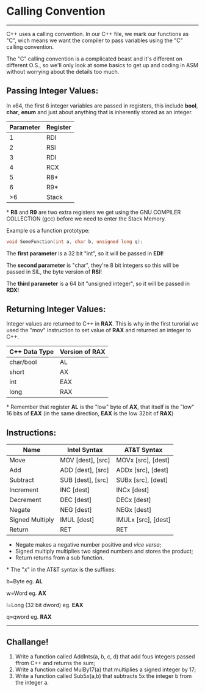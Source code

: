 # Calling Convention
---

C++ uses a calling convention. In our C++ file, we mark our functions as "C", wich means we want the compiler to pass variables using the "C" calling convention.

The "C" calling convention is a complicated beast and it's different on different O.S., so we'll only look at some basics to get up and coding in ASM without worrying about the details too much.

## Passing Integer Values:

In x64, the first 6 integer variables are passed in registers, this include **bool**, **char**, **enum** and just about anything that is inherently stored as an integer.

|   Parameter | Register    |
| ----------- | ----------- |
| 1           | RDI         |
| 2           | RSI         |
| 3           | RDI         |
| 4           | RCX         |
| 5           | R8*         |
| 6           | R9*         |
| >6          | Stack       |

\* **R8** and **R9** are two extra registers we get using the GNU COMPILER COLLECTION (gcc) before we need to enter the Stack Memory.


Example os a function prototype:
```cpp
void SomeFunction(int a, char b, unsigned long q);
```

The **first parameter** is a 32 bit "int", so it will be passed in **EDI**!

The **second parameter** is "char", they're 8 bit integers so this will be passed in SIL, the byte version of **RSI**!

The **third parameter** is a 64 bit "unsigned integer", so it will be passed in **RDX**!

## Returning Integer Values:

Integer values are returned to C++ in **RAX**. This is why in the first turorial we used the "mov" instruction to set value of **RAX** and returned an integer to C++.

|  C++ Data Type | Version of RAX |
| -------------- | -------------- |
| char/bool      | AL             |
| short          | AX             |
| int            | EAX            |
| long           | RAX            |

\* Remember that register **AL** is the "low" byte of **AX**, that itself is the "low" 16 bits of **EAX** (in the same direction, **EAX** is the low 32bit of **RAX**)

## Instructions:

|  Name             | Intel Syntax       | AT&T Syntax        |
| ----------------- | ------------------ | ------------------ |
| Move              | MOV [dest], [src]  | MOVx [src], [dest] |
| Add               | ADD [dest], [src]  | ADDx [src], [dest] |
| Subtract          | SUB [dest], [src]  | SUBx [src], [dest] |
| Increment         | INC [dest]         | INCx [dest]        |
| Decrement         | DEC [dest]         | DECx [dest]        |
| Negate            | NEG [dest]         | NEGx [dest]        |
| Signed Multiply   | IMUL [dest]        | IMULx [src], [dest]|
| Return            | RET                | RET                |

* Negate makes a negative number positive and *vice versa*;
* Signed multiply multiplies two signed numbers and stores the product;
* Return returns from a sub function.

\* The "x" in the AT&T syntax is the suffixes:

b=Byte                        eg. **AL**

w=Word                        eg. **AX**

l=Long (32 bit dword)         eg. **EAX**

q=qword                       eg. **RAX**

---

## Challange!

1. Write a function called AddInts(a, b, c, d) that add fous integers passed ffrom C++ and returns the sum;
2. Write a function called MulBy17(a) that multiplies a signed integer by 17;
3. Write a function called Sub5x(a,b) that subtracts 5x the integer b from the integer a.